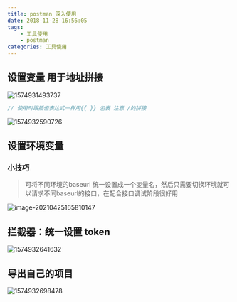 ```yaml
---
title: postman 深入使用
date: 2018-11-28 16:56:05
tags: 
	- 工具使用
	- postman
categories: 工具使用
---
```


## 设置变量 用于地址拼接

![1574931493737](https://gitee.com/bitbw/my-gallery/raw/master/img/1574931493737.png)

```js
// 使用时跟插值表达式一样用{{ }} 包裹 注意 /的拼接
```

![1574932590726](https://gitee.com/bitbw/my-gallery/raw/master/img/1574932590726.png)



## 设置环境变量

### 小技巧

>可将不同环境的baseurl 统一设置成一个变量名，然后只需要切换环境就可以请求不同baseurl的接口，在配合接口调试阶段很好用

![image-20210425165810147](https://gitee.com/bitbw/my-gallery/raw/master/img/image-20210425165810147.png)



## 拦截器：统一设置 token

![1574932641632](https://gitee.com/bitbw/my-gallery/raw/master/img/1574932641632.png)

## 导出自己的项目

![1574932698478](https://gitee.com/bitbw/my-gallery/raw/master/img/1574932698478.png)
